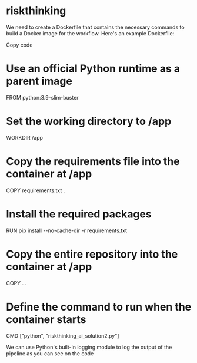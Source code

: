 # riskthinking

We need to create a Dockerfile that contains the necessary commands to build a Docker image for the workflow. Here's an example Dockerfile:


Copy code
# Use an official Python runtime as a parent image
FROM python:3.9-slim-buster

# Set the working directory to /app
WORKDIR /app

# Copy the requirements file into the container at /app
COPY requirements.txt .

# Install the required packages
RUN pip install --no-cache-dir -r requirements.txt

# Copy the entire repository into the container at /app
COPY . .

# Define the command to run when the container starts
CMD ["python", "riskthinking_ai_solution2.py"]

We can use Python's built-in logging module to log the output of the pipeline as you can see on the code 
